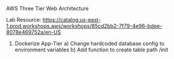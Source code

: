 AWS Three Tier Web Architecture

Lab Resource: https://catalog.us-east-1.prod.workshops.aws/workshops/85cd2bb2-7f79-4e96-bdee-8078e469752a/en-US

1) Dockerize App-Tier
  a) Change hardcoded database config to environment variables
  b) Add function to create table path /init
